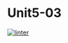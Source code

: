 # Unit5-03
[![linter](https://github.com/bret-padlan/Unit5-03/workflows/linter/badge.svg)](https://github.com/marketplace/actions/super-linter)
